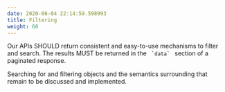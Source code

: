 ```yaml
---
date: 2020-06-04 22:14:59.598993
title: Filtering
weight: 60
---
```

<div id="filtering" class="section">


Our APIs SHOULD return consistent and easy-to-use mechanisms to filter
and search. The results MUST be returned in the ``  `data`  `` section
of a paginated response.

Searching for and filtering objects and the semantics surrounding that
remain to be discussed and implemented.

</div>